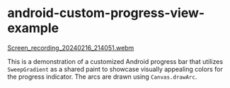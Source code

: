 # android-custom-progress-view-example

[Screen_recording_20240216_214051.webm](https://github.com/vshpyrka/android-custom-progress-view-example/assets/2741602/6d9269c9-620e-4105-8c20-57f4a49652fd)

This is a demonstration of a customized Android progress bar that utilizes `SweepGradient` as a shared paint to showcase visually appealing colors for the progress indicator. The arcs are drawn using `Canvas.drawArc`.

